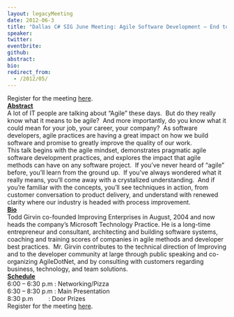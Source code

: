 ```yaml
---
layout: legacyMeeting
date: 2012-06-3
title: "Dallas C# SIG June Meeting: Agile Software Development – End to End"
speaker:
twitter:
eventbrite:
github:
abstract:
bio:
redirect_from:
  - /2012/05/
---
```


<div id="_mcePaste">
<div id="_mcePaste">Register for the meeting <a href="http://www.eventbrite.com/event/3584014885">here</a>.</div>
<div id="_mcePaste"><strong><span style="text-decoration: underline;">Abstract</span></strong></div>
<div id="_mcePaste">A lot of IT people are talking about &#8220;Agile&#8221; these days. &nbsp;But do they really know what it means to be agile? &nbsp;And more importantly, do you know what it could mean for your job, your career, your company? &nbsp;As software developers, agile practices are having a great impact on how we build software and promise to greatly improve the quality of our work.</div>
<div id="_mcePaste">This talk begins with the agile mindset, demonstrates pragmatic agile software development practices, and explores the impact that agile methods can have on any software project. &nbsp;If you&#8217;ve never heard of &#8220;agile&#8221; before, you&#8217;ll learn from the ground up. &nbsp;If you&#8217;ve always wondered what it really means, you&#8217;ll come away with a crystalized understanding. &nbsp;And if you&#8217;re familiar with the concepts, you&#8217;ll see techniques in action, from customer conversation to product delivery, and understand with renewed clarity where our industry is headed with process improvement.</div>
<div><strong><span style="text-decoration: underline;">Bio</span></strong></div>
<div id="_mcePaste">Todd Girvin co-founded Improving Enterprises in August, 2004 and now heads the company&#8217;s Microsoft Technology Practice. He is a long-time entrepreneur and consultant, architecting and building software systems, coaching and training scores of companies in agile methods and developer best practices. &nbsp;Mr. Girvin contributes to the technical direction of Improving and to the developer community at large through public speaking and co-organizing AgileDotNet, and by consulting with customers regarding business, technology, and team solutions.</div>
<div id="_mcePaste"><strong><span style="text-decoration: underline;">Schedule</span></strong></div>
<div id="_mcePaste">6:00 &#8211; 6:30 p.m : Networking/Pizza</div>
<div id="_mcePaste">6:30 &#8211; 8:30 p.m : Main Presentation</div>
<div id="_mcePaste">8:30 p.m &nbsp; &nbsp; &nbsp; &nbsp; : Door Prizes</div>
<div>Register for the meeting <a href="http://www.eventbrite.com/event/3584014885">here</a>.</div>
</div>

